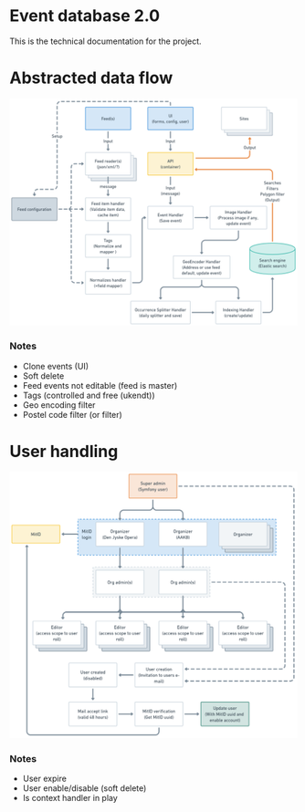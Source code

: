 # Event database 2.0

This is the technical documentation for the project.

# Abstracted data flow

![plot](./images/data_flow.png)

### Notes

* Clone events (UI)
* Soft delete
* Feed events not editable (feed is master)
* Tags (controlled and free (ukendt))
* Geo encoding filter
* Postel code filter (or filter)

# User handling

![plot](./images/user_handling.png)

### Notes

* User expire
* User enable/disable (soft delete)
* Is context handler in play
